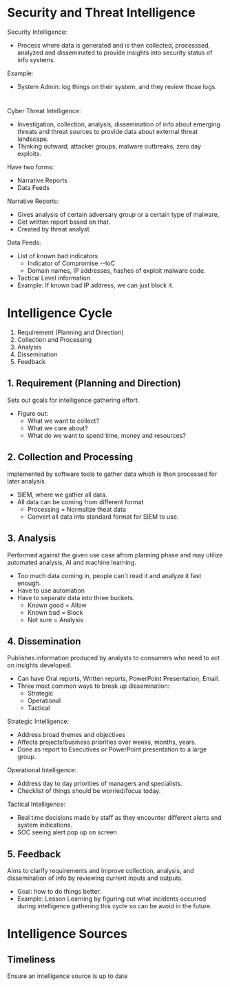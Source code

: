 # Security and Threat Intelligence

Security Intelligence:
- Process where data is generated and is then collected, processsed, analyzed and disseminated to provide insights into security status of info systems.

Example: 
- System Admin: log things on their system, and they review those logs.

#

Cyber Threat Intelligence:
- Investigation, collection, analysis, dissemination of info about emerging threats and threat sources to provide data about external threat landscape.
- Thinking outward; attacker groups, malware outbreaks, zero day exploits.

Have two forms:
- Narrative Reports
- Data Feeds

Narrative Reports:
- Gives analysis of certain adversary group or a certain type of malware,
- Get written report based on that.
- Created by threat analyst.

Data Feeds:
- List of known bad indicators
  - Indicator of Compromise --IoC
  - Domain names, IP addresses, hashes of exploit malware code.
- Tactical Level information
- Example: If known bad IP address, we can just block it.

#

# Intelligence Cycle

1. Requirement (Planning and Direction)
2. Collection and Processing
3. Analysis
4. Dissemination
5. Feedback

## 1. Requirement (Planning and Direction)

Sets out goals for intelligence gathering effort.
- Figure out:
  - What we want to collect?
  - What we care about?
  - What do we want to spend time, money and resources?


 ## 2. Collection and Processing

Implemented by software tools to gather data which is then processed for later analysis
 - SIEM, where we gather all data.
 - All data can be coming from different format
   - Processing = Normalize theat data
   - Convert all data into standard format for SIEM to use.

  
## 3. Analysis

Performed against the given use case afrom planning phase and may utilize automated analysis, AI and machine learning.
- Too much data coming in, people can't read it and analyze it fast enough.
- Have to use automation
- Have to separate data into three buckets.
  - Known good = Allow
  - Known bad = Block
  - Not sure = Analysis


## 4. Dissemination

Publishes information produced by analysts to consumers who need to act on insights developed.
- Can have Oral reports, Written reports, PowerPoint Presentation, Email.
- Three most common ways to break up dissemination:
  - Strategic
  - Operational
  - Tactical
 
Strategic Intelligence:
- Address broad themes and objectives
- Affects projects/business priorities over weeks, months, years.
- Done as report to Executives or PowerPoint presentation to a large group.

Operational Intelligence:
- Address day to day priorities of managers and specialists.
- Checklist of things should be worried/focus today.

Tactical Intelligence:
- Real time decisions made by staff as they encounter different alerts and system indications.
- SOC seeing alert pop up on screen

## 5. Feedback

Aims to clarify requirements and improve collection, analysis, and dissemination of info by reviewing current inputs and outputs.
- Goal: how to do things better.
- Example: Lesson Learning by figuring out what incidents occurred during intelligence gathering this cycle so can be avoid in the future.

#

# Intelligence Sources

## Timeliness

Ensure an intelligence source is up to date
